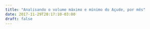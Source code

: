 ```yaml
---
title: "Analisando o volume máximo e mínimo do Açude, por mês"
date: 2017-11-29T20:17:10-03:00
draft: false
---
```


<script src="https://d3js.org/d3.v4.min.js"></script>

   <style>
    .mychart circle {
      fill: yellow;
    }

    .mychart circle:hover {
      fill: lemonchiffon;
    }

    .mychart text {
      font: 12px sans-serif;
      text-anchor: left;
    }
  </style>

<script type="text/javascript">

    function desenhaGrafico(dados) {
     // definicoes de altura e largura do svg e da vis dentro
      var alturaSVG = 600, larguraSVG = 2000;
      var	margin = {top: 10, right: 20, bottom:30, left: 100}, // para descolar a vis das bordas do grafico
          larguraVis = larguraSVG - margin.left - margin.right,
          alturaVis = alturaSVG - margin.top - margin.bottom;

      /*
       * Prepara onde adicionaremos a visualizacao
       */
      var grafico = d3.select('#chart') // cria elemento <svg> com um <g> dentro
        .append('svg')
          .attr('width', larguraVis + margin.left + margin.right)
          .attr('height', alturaVis + margin.top + margin.bottom)
        .append('g') // para entender o <g> v� em x03-detalhes-svg.html
          .attr('transform', 'translate(' +  margin.left + ',' + margin.top + ')');

      /*
       * As escalas
       */
    
      var maxAltura = d3.max(dados, (d, i) => d.noventa_percentil) + 10;

      var x = d3.scaleBand()
                .domain(dados.map(function(d) { return d.mes; }))
                .range([0,larguraVis])
                .padding(.10);

      var y = d3.scaleLinear()
                .domain([60, maxAltura])
                .range([alturaVis,0]);

      /*
       * As marcas
       */

      grafico.selectAll('g')
              .data(dados)
              .enter()
                .append('circle')
                  .attr('r', d => d.noventa_percentil)
                  .attr('cx', d => x(d.mes))
                  .attr('cy', d => y(d.noventa_percentil));

     grafico.selectAll('g')
          .data(dados)
          .enter()
          .append('circle')
          .attr('r', d => d.dez_percentil)
          .attr('cx', d => x(d.mes))
          .attr('cy', d => y(d.noventa_percentil))
          .style('fill', '#3393FF');

       /*
       * Os eixos
       */
      grafico.append("g")
              .attr("class", "x axis")
              .attr("transform", "translate(0," + alturaVis + ")")
              .call(d3.axisBottom(x)); // magica do d3: gera eixo a partir da escala

      grafico.append('g')
              .attr('transform', 'translate(0,0)')
              .call(d3.axisLeft(y))  // gera eixo a partir da escala

      grafico.append("text")
        .attr("transform", "translate(-30," + (alturaVis + margin.top)/2 + ") rotate(-90)")
        .text("Volume (%)");
    }

    var dados = "/VisualizacaoAcudeBoqueirao/dados/boqueirao-por-mes.json";

    d3.json(dados, function(dados) {
      desenhaGrafico(dados);
    });

  </script>